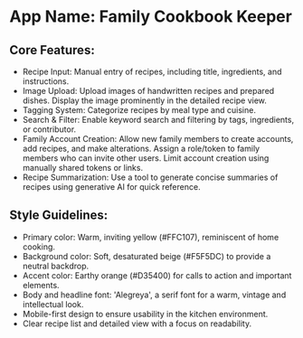 # **App Name**: Family Cookbook Keeper

## Core Features:

- Recipe Input: Manual entry of recipes, including title, ingredients, and instructions.
- Image Upload: Upload images of handwritten recipes and prepared dishes. Display the image prominently in the detailed recipe view.
- Tagging System: Categorize recipes by meal type and cuisine.
- Search & Filter: Enable keyword search and filtering by tags, ingredients, or contributor.
- Family Account Creation: Allow new family members to create accounts, add recipes, and make alterations. Assign a role/token to family members who can invite other users. Limit account creation using manually shared tokens or links.
- Recipe Summarization: Use a tool to generate concise summaries of recipes using generative AI for quick reference.

## Style Guidelines:

- Primary color: Warm, inviting yellow (#FFC107), reminiscent of home cooking.
- Background color: Soft, desaturated beige (#F5F5DC) to provide a neutral backdrop.
- Accent color: Earthy orange (#D35400) for calls to action and important elements.
- Body and headline font: 'Alegreya', a serif font for a warm, vintage and intellectual look.
- Mobile-first design to ensure usability in the kitchen environment.
- Clear recipe list and detailed view with a focus on readability.
